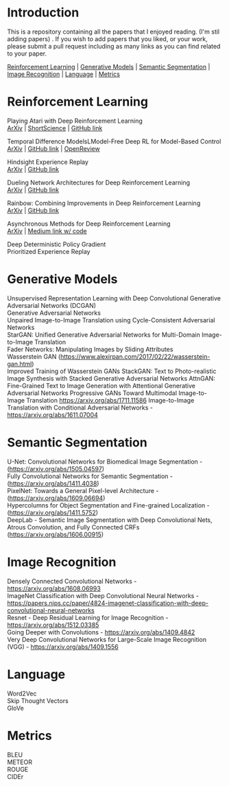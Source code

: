 # Introduction
This is a repository containing all the papers that I enjoyed reading. (I'm stil adding papers) . If you wish to add papers that you liked, or your work, please submit a pull request including as many links as you can find related to your paper.

[Reinforcement Learning](#reinforcement-learning) | [Generative Models](#generative-models) | [Semantic Segmentation](#semantic-segmentation) | [Image Recognition](#image-recognition) | [Language](#language) | [Metrics](#metrics)

# Reinforcement Learning
Playing Atari with Deep Reinforcement Learning <br>
[ArXiv](https://arxiv.org/abs/1312.5602) | [ShortScience](http://www.shortscience.org/paper?bibtexKey=journals/corr/1312.5602#aleju) | [GitHub link](https://github.com/brendanator/atari-rl) <br>

Temporal Difference ModelsLModel-Free Deep RL for Model-Based Control <br>
[ArXiv](https://arxiv.org/abs/1802.09081) | [GitHub link](https://github.com/vitchyr/rlkit) | [OpenReview](https://openreview.net/forum?id=Skw0n-W0Z) <br>

Hindsight Experience Replay <br>
[ArXiv](https://arxiv.org/abs/1707.01495) | [GitHub link](https://github.com/openai/baselines/tree/master/baselines/her) <br>

 Dueling Network Architectures for Deep Reinforcement Learning <br>
[ArXiv](https://arxiv.org/abs/1511.06581) | [GitHub link](https://github.com/satyenrajpal/RL_algos) <br>

Rainbow: Combining Improvements in Deep Reinforcement Learning <br>
[ArXiv](https://arxiv.org/abs/1710.02298) | [GitHub link](https://github.com/Kaixhin/Rainbow) <br>

Asynchronous Methods for Deep Reinforcement Learning <br> 
[ArXiv](https://arxiv.org/abs/1602.01783) | [Medium link w/ code](https://medium.com/emergent-future/simple-reinforcement-learning-with-tensorflow-part-8-asynchronous-actor-critic-agents-a3c-c88f72a5e9f2) <br>

Deep Deterministic Policy Gradient <br>
Prioritized Experience Replay <br>

# Generative Models
Unsupervised Representation Learning with Deep Convolutional Generative Adversarial Networks (DCGAN) <br>
Generative Adversarial Networks <br>
Unpaired Image-to-Image Translation using Cycle-Consistent Adversarial Networks <br>
StarGAN: Unified Generative Adversarial Networks for Multi-Domain Image-to-Image Translation <br>
Fader Networks: Manipulating Images by Sliding Attributes <br>
Wasserstein GAN (https://www.alexirpan.com/2017/02/22/wasserstein-gan.html)<br>
Improved Training of Wasserstein GANs
StackGAN: Text to Photo-realistic Image Synthesis with Stacked Generative Adversarial Networks
AttnGAN: Fine-Grained Text to Image Generation with Attentional Generative Adversarial Networks
Progressive GANs
Toward Multimodal Image-to-Image Translation https://arxiv.org/abs/1711.11586
 Image-to-Image Translation with Conditional Adversarial Networks - https://arxiv.org/abs/1611.07004

# Semantic Segmentation
 U-Net: Convolutional Networks for Biomedical Image Segmentation - (https://arxiv.org/abs/1505.04597) <br>
 Fully Convolutional Networks for Semantic Segmentation - (https://arxiv.org/abs/1411.4038) <br>
 PixelNet: Towards a General Pixel-level Architecture - (https://arxiv.org/abs/1609.06694) <br>
 Hypercolumns for Object Segmentation and Fine-grained Localization - (https://arxiv.org/abs/1411.5752) <br>
 DeepLab - Semantic Image Segmentation with Deep Convolutional Nets, Atrous Convolution, and Fully Connected CRFs  (https://arxiv.org/abs/1606.00915) <br>
 
 # Image Recognition
Densely Connected Convolutional Networks - https://arxiv.org/abs/1608.06993 <br>
ImageNet Classification with Deep Convolutional Neural Networks - https://papers.nips.cc/paper/4824-imagenet-classification-with-deep-convolutional-neural-networks <br>
Resnet - Deep Residual Learning for Image Recognition - https://arxiv.org/abs/1512.03385 <br>
Going Deeper with Convolutions - https://arxiv.org/abs/1409.4842 <br>
Very Deep Convolutional Networks for Large-Scale Image Recognition (VGG) - https://arxiv.org/abs/1409.1556 <br>
 
# Language
Word2Vec <br>
Skip Thought Vectors <br>
GloVe <br>

# Metrics
BLEU <br>
METEOR <br>
ROUGE <br>
CIDEr <br>
